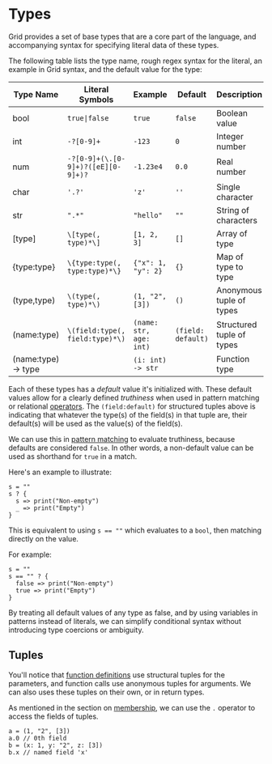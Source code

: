 # Types

Grid provides a set of base types that are a core part of the language, and accompanying syntax for specifying literal data of these types.

The following table lists the type name, rough regex syntax for the literal, an example in Grid syntax, and the default value for the type:

| Type Name | Literal Symbols | Example | Default | Description |
|-----------|-----------------|---------|---------|-------------|
| bool | `true\|false` | `true` | `false` | Boolean value |
| int | `-?[0-9]+` | `-123` | `0` | Integer number |
| num | `-?[0-9]+(\.[0-9]+)?([eE][0-9]+)?` | `-1.23e4` | `0.0` | Real number |
| char | `'.?'` | `'z'` | `''` | Single character |
| str | `".*"` | `"hello"` | `""` | String of characters |
| [type] | `\[type(, type)*\]` | `[1, 2, 3]` | `[]` | Array of type |
| {type:type} | `\{type:type(, type:type)*\}` | `{"x": 1, "y": 2}` | `{}` | Map of type to type |
| (type,type) | `\(type(, type)*\)` | `(1, "2", [3])` | `()` | Anonymous tuple of types |
| (name:type) | `\(field:type(, field:type)*\)` | `(name: str, age: int)` | `(field: default)` | Structured tuple of types |
| (name:type) -> type |  | `(i: int) -> str` |  | Function type |

Each of these types has a *default* value it's initialized with. These default values allow for a clearly defined *truthiness* when used in pattern matching or relational [operators](operators.md). The `(field:default)` for structured tuples above is indicating that whatever the type(s) of the field(s) in that tuple are, their default(s) will be used as the value(s) of the field(s).

We can use this in [pattern matching](flow-control.md) to evaluate truthiness, because defaults are considered `false`. In other words, a non-default value can be used as shorthand for `true` in a match.

Here's an example to illustrate:

```
s = ""
s ? {
  s => print("Non-empty")
  _ => print("Empty")
}
```

This is equivalent to using `s == ""` which evaluates to a `bool`, then matching directly on the value.

For example:

```
s = ""
s == "" ? {
  false => print("Non-empty")
  true => print("Empty")
}
```

By treating all default values of any type as false, and by using variables in patterns instead of literals, we can simplify conditional syntax without introducing type coercions or ambiguity.

## Tuples

You'll notice that [function definitions](functions.md) use structural tuples for the parameters, and function calls use anonymous tuples for arguments. We can also uses these tuples on their own, or in return types.

As mentioned in the section on [membership](membership.md), we can use the `.` operator to access the fields of tuples.

```
a = (1, "2", [3])
a.0 // 0th field
b = (x: 1, y: "2", z: [3])
b.x // named field 'x'
```
